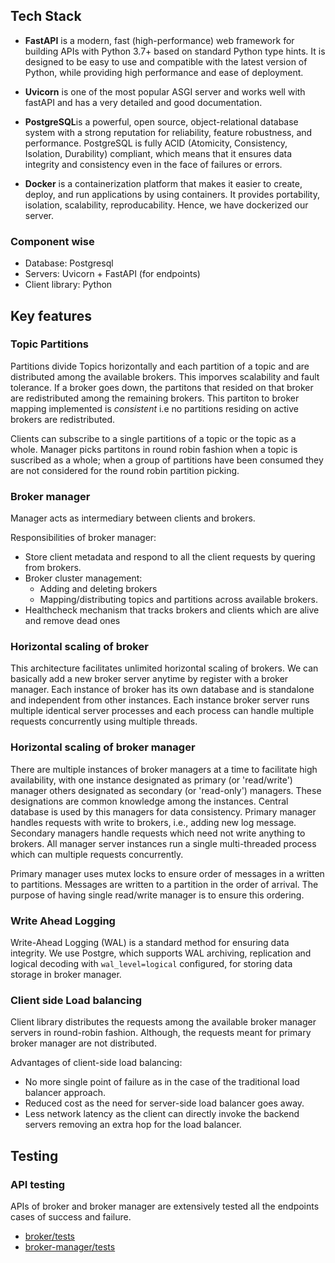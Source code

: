 ## Tech Stack
+ **FastAPI** is a modern, fast (high-performance) web framework for building APIs with Python 3.7+ based on standard Python type hints. It is designed to be easy to use and compatible with the latest version of Python, while providing high performance and ease of deployment. 
+ **Uvicorn** is one of the most popular ASGI server and works well with fastAPI and has a very detailed and good documentation.
  
+ **PostgreSQL**is a powerful, open source, object-relational database system with a strong reputation for reliability, feature robustness, and performance. PostgreSQL is fully ACID (Atomicity, Consistency, Isolation, Durability) compliant, which means that it ensures data integrity and consistency even in the face of failures or errors.
+ **Docker** is a containerization platform that makes it easier to create, deploy, and run applications by using containers. It provides portability, isolation, scalability, reproducability. Hence, we have dockerized our server. 

### Component wise
+ Database: Postgresql
+ Servers: Uvicorn + FastAPI (for endpoints)
+ Client library: Python

## Key features

### Topic Partitions
Partitions divide Topics horizontally and each partition of a topic and are distributed among the available brokers. This imporves scalability and fault tolerance. If a broker goes down, the partitons that resided on that broker are redistributed among the remaining brokers. This partiton to broker mapping implemented is _consistent_ i.e no partitions residing on active brokers are redistributed.

Clients can subscribe to a single partitions of a topic or the topic as a whole. Manager picks partitons in round robin fashion when a topic is suscribed as a whole; when a group of partitions have been consumed they are not considered for the round robin partition picking.

### Broker manager
Manager acts as intermediary between clients and brokers. 

Responsibilities of broker manager:
+ Store client metadata and respond to all the client requests by quering from brokers.
+ Broker cluster management:
  + Adding and deleting brokers 
  + Mapping/distributing topics and partitions across available brokers.
+ Healthcheck mechanism that tracks brokers and clients which are alive and remove dead ones


### Horizontal scaling of broker
This architecture facilitates unlimited horizontal scaling of brokers. We can basically add a new broker server anytime by register with a broker manager. Each instance of broker has its own database and is standalone and independent from other instances. Each instance broker server runs multiple identical server processes and each process can handle multiple requests concurrently using multiple threads.


### Horizontal scaling of broker manager
There are multiple instances of broker managers at a time to facilitate high availability, with one instance designated as primary (or 'read/write') manager others designated as secondary (or 'read-only') managers. These designations are common knowledge among the instances. Central database is used by this managers for data consistency. Primary manager handles requests with write to brokers, i.e., adding new log message. Secondary managers handle requests which need not write anything to brokers. All manager server instances run a single multi-threaded process which can multiple requests concurrently. 

Primary manager uses mutex locks to ensure order of messages in a written to partitions. Messages are written to a partition in the order of arrival. The purpose of having single read/write manager is to ensure this ordering.

### Write Ahead Logging
Write-Ahead Logging (WAL) is a standard method for ensuring data integrity. We use Postgre, which supports WAL archiving, replication and logical decoding with `wal_level=logical` configured, for storing data storage in broker manager.


### Client side Load balancing
Client library distributes the requests among the available broker manager servers in round-robin fashion. Although, the requests meant for primary broker manager are not distributed.

Advantages of client-side load balancing:
+ No more single point of failure as in the case of the traditional load balancer approach.
+ Reduced cost as the need for server-side load balancer goes away.
+ Less network latency as the client can directly invoke the backend servers removing an extra hop for the load balancer.


## Testing
### API testing

APIs of broker and broker manager are extensively tested all the endpoints cases of success and failure.
+ [broker/tests](broker/tests)
+ [broker-manager/tests](broker-manager/tests)


<!-- ### End to End
TODO
 -->
<!-- ## Challenges

Faced some issues while trying to make some of the database transactions atomic (for persistence), had to use db.rollback() in case of any issues with the update queries. Faced some issues with dockerization.
 -->
